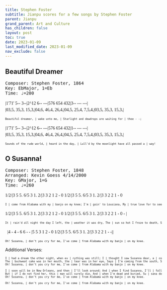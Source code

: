 ```yaml
---
title: Stephen Foster
subtitle: Jianpu scores for a few songs by Stephen Foster
parent: Jianpu
grand_parent: Art and Culture
has_children: false
layout: post
toc: true
date: 2023-01-09
last_modified_date: 2023-01-09
nav_exclude: false
---
```


<style>
@font-face {
    font-family: Jianpu;
    src: url("{{site.webfontdirectory}}/jianpu/JianpuASCII.ttf ");
}
.jianpu {
    font-family: Jianpu;
    line-height: 1.5;
    font-size: 150%
}
.lyrics {
    font-size: 90%
}
@media (max-width: 80rem) {
    .jianpu  {
        font-size: 100%;
    }
    .lyrics {
        font-size: 60%
    }
}
</style>

<!--
https://zn-live.zupfnoter.de/
https://github.com/kgoess/foster-abc/tree/master/abc-src
-->


## Beautiful Dreamer

<pre>
Composer: Stephen Foster, 1864
Key: EbMajor, 1=Eb
Time: ♩=200
</pre>


<!--https://upload.wikimedia.org/wikipedia/commons/5/57/Beautiful_Dreamer_music.jpg-->

<pre class="jianpu">
|1'71' 5-- 3--|2^12 6-- ---|576 654 432|3-- --- ---|
|03,5, 35,3, 15,3,|04,6, 46,4, 26,4,|04,5, 25,4, 7,5,4,|03,5, 35,3, 15,3,|
</pre>
<pre class="lyrics">
Beautiful dreamer, | wake unto me, | Starlight and dewdrops are waiting for | thee - -;
</pre>

<pre class="jianpu">
|1'71' 5-- 3--|2^12 6-- ---|576 654 432|1-- --- ---|
|03,5, 35,3, 15,3,|04,6, 46,4, 26,4,|04,5, 25,4, 7,5,4,|03,5, 35,3, 15,3,|
</pre>
<pre class="lyrics">
Sounds of the rude world, | heard in the day, | Lull'd by the moonlight have all passed a | way!
</pre>






## O Susanna!
<pre>
Composer: Stephen Foster, 1848
Arranged: Kevin Goess 4/14/2000
Key: GMajor, 1=G
Time: ♩=260
</pre>



<pre class="jianpu">
1/2/|3 5 5. 6/5 3 1. 2/|3 3 2 1 2 - 0 1/2/|3 5 5. 6/5 3 1. 2/|3 3 2 2 1 - 0 
</pre>
<pre class="lyrics">
I | come from Alabama with my | banjo on my knee; I'm | goin' to Lousiana, My | true love for to see.
</pre>

<pre class="jianpu">
1/2/|3 5 5. 6/5 3 1. 2/|3 3 2 1 2 - 0 1/2/|3 5 5. 6/5 3 1. 2/|3 3 2 2 1 - 0 - |
</pre>
<pre class="lyrics">
It | rain'd all night the day I left, the | weather it was dry, The | sun so hot I froze to death, Su | sana don't you cry.
</pre>

<pre class="jianpu">
  |4 - 4 - 6 6 - - |5 5 3 1 2 - 0 1/2/|3 5 5. 6/5 3 1. 2/|3 3 2 2 1 - -||
</pre>
<pre class="lyrics">
Oh! Susanna, | don't you cry for me, I've come | from Alabama with my banjo | on my knee.
</pre>

<!--
<pre class="jianpu">
1//2//|3/5/5/./6// 5/3/1/./2//|3/3/ 2/1/ 2 0/ 1//2//|3/5/5/./6// 5/3/ 1/./2//|3/3/ 2/2/ 1 0/ 
</pre>
<pre class="lyrics">
I | come from Alabama with my | banjo on my knee; I'm | goin' to Lousiana, My true love for to see.
</pre>

<pre class="jianpu">
1//2//|3/5/5/./6// 5/3/1/./2//|3/3/ 2/1/ 2 0/ 1//2//|3/5/5/./6// 5/3/1/./ 2//|3/3/ 2/2/ 1 0 |
</pre>
<pre class="lyrics">
It | rain'd all night the day I left, the | weather it was dry, The | sun so hot I froze to death, Su | sana don't you cry.
</pre>

<pre class="jianpu">
  |4 4 6/ 6.|5/5/3/1/ 2 0/ 1//2//|3/5/5/./6// 5/3/1/./2//|3/3/ 2/2/ 1.||
</pre>
<pre class="lyrics">
Oh! Susanna, | don't you cry for me, I've come | from Alabama with my banjo | on my knee.
</pre>
-->


Additional Verses:

<pre class="lyrics">
I | had a dream the other night, when ev | rything was still; I | thought I saw Susanna dear, a | comin' down the hill,
The | buckweat cake was in her mouth, the | tear was in her eye, Says | I'm coming from the south, Su | sana don't you cry.
Oh! Susanna, | don't you cry for me, I've come | from Alabama with my banjo | on my knee.

I | soon will be in New Orleans, and then | I'll look around; And | when I find Susanna, I'll | fall upon the ground,
But | if I do not find her, this | man will surely die, And | when I'm dead and buried, Su | sana don't you cry.
Oh! Susanna, | don't you cry for me, I've come | from Alabama with my banjo | on my knee.

Oh! Susanna, | don't you cry for me, I've come | from Alabama with my banjo | on my knee.
</pre>






